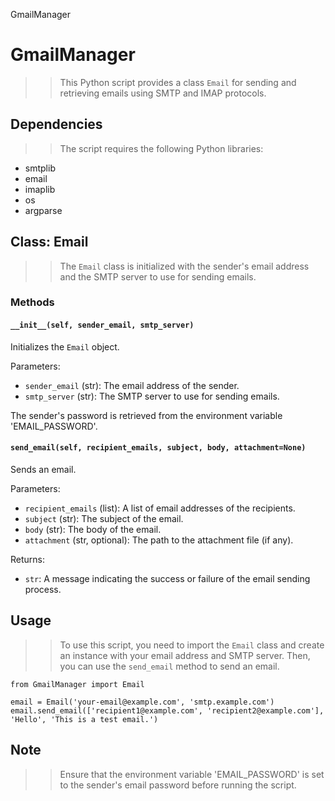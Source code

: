 GmailManager
# GmailManager

> > This Python script provides a class `Email` for sending and retrieving emails using SMTP and IMAP protocols.

## Dependencies

> > The script requires the following Python libraries:

- smtplib
- email
- imaplib
- os
- argparse

## Class: Email

> > The `Email` class is initialized with the sender's email address and the SMTP server to use for sending emails.

### Methods

#### `__init__(self, sender_email, smtp_server)`

Initializes the `Email` object.

Parameters:

- `sender_email` (str): The email address of the sender.
- `smtp_server` (str): The SMTP server to use for sending emails.

The sender's password is retrieved from the environment variable 'EMAIL_PASSWORD'.

#### `send_email(self, recipient_emails, subject, body, attachment=None)`

Sends an email.

Parameters:

- `recipient_emails` (list): A list of email addresses of the recipients.
- `subject` (str): The subject of the email.
- `body` (str): The body of the email.
- `attachment` (str, optional): The path to the attachment file (if any).

Returns:

- `str`: A message indicating the success or failure of the email sending process.

## Usage

> > To use this script, you need to import the `Email` class and create an instance with your email address and SMTP server. Then, you can use the `send_email` method to send an email.

```
from GmailManager import Email

email = Email('your-email@example.com', 'smtp.example.com')
email.send_email(['recipient1@example.com', 'recipient2@example.com'], 'Hello', 'This is a test email.')

```

## Note
> > Ensure that the environment variable 'EMAIL_PASSWORD' is set to the sender's email password before running the script.